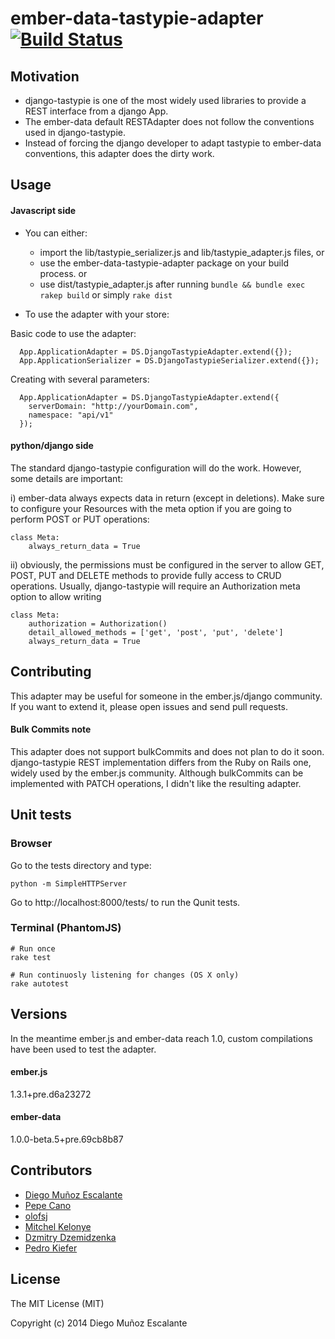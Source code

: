 # ember-data-tastypie-adapter [![Build Status](https://secure.travis-ci.org/escalant3/ember-data-tastypie-adapter.png?branch=master)](https://travis-ci.org/escalant3/ember-data-tastypie-adapter)


## Motivation
- django-tastypie is one of the most widely used libraries to provide a REST interface from a django App.
- The ember-data default RESTAdapter does not follow the conventions used in django-tastypie.
- Instead of forcing the django developer to adapt tastypie to ember-data conventions, this adapter does the dirty work.


## Usage

#### Javascript side

- You can either:
  - import the lib/tastypie_serializer.js and lib/tastypie_adapter.js files, or
  - use the ember-data-tastypie-adapter package on your build process.
  or
  - use dist/tastypie_adapter.js after running `bundle && bundle exec rakep build` or simply `rake dist`

- To use the adapter with your store:

Basic code to use the adapter:

      App.ApplicationAdapter = DS.DjangoTastypieAdapter.extend({});
      App.ApplicationSerializer = DS.DjangoTastypieSerializer.extend({});


Creating with several parameters:

      App.ApplicationAdapter = DS.DjangoTastypieAdapter.extend({
        serverDomain: "http://yourDomain.com",
        namespace: "api/v1"
      });


#### python/django side
The standard django-tastypie configuration will do the work. However, some details are important:

i) ember-data always expects data in return (except in deletions). Make sure to configure your Resources with the meta option if you are going to perform POST or PUT operations:


    class Meta:
        always_return_data = True


ii) obviously, the permissions must be configured in the server to allow GET, POST, PUT and DELETE methods to provide fully access to CRUD operations. Usually, django-tastypie will require an Authorization meta option to allow writing

    class Meta:
        authorization = Authorization()
        detail_allowed_methods = ['get', 'post', 'put', 'delete']
        always_return_data = True



## Contributing
This adapter may be useful for someone in the ember.js/django community. If you want to extend it, please open issues and send pull requests.

#### Bulk Commits note
This adapter does not support bulkCommits and does not plan to do it soon. django-tastypie REST implementation differs from the Ruby on Rails one, widely used by the ember.js community. Although bulkCommits can be implemented with PATCH operations, I didn't like the resulting adapter.

## Unit tests

### Browser
Go to the tests directory and type:

    python -m SimpleHTTPServer

Go to http://localhost:8000/tests/ to run the Qunit tests.

### Terminal (PhantomJS)

    # Run once
    rake test

    # Run continuosly listening for changes (OS X only)
    rake autotest

## Versions
In the meantime ember.js and ember-data reach 1.0, custom compilations have been used to test the adapter.

#### ember.js
1.3.1+pre.d6a23272

#### ember-data
1.0.0-beta.5+pre.69cb8b87


## Contributors
- [Diego Muñoz Escalante](https://github.com/escalant3)
- [Pepe Cano](https://github.com/ppcano)
- [olofsj](https://github.com/olofsj)
- [Mitchel Kelonye](https://github.com/kelonye)
- [Dzmitry Dzemidzenka](https://github.com/ddemid)
- [Pedro Kiefer](https://github.com/pedrokiefer)


## License
The MIT License (MIT)

Copyright (c) 2014 Diego Muñoz Escalante

